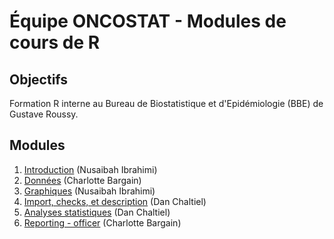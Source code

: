 # Équipe ONCOSTAT - Modules de cours de R

## Objectifs

Formation R interne au Bureau de Biostatistique et d'Epidémiologie (BBE) de Gustave Roussy.

## Modules

1.  [Introduction](modules/1_intro/) (Nusaibah Ibrahimi)
2.  [Données](modules/2_donnees/) (Charlotte Bargain)
3.  [Graphiques](modules/3_graph/) (Nusaibah Ibrahimi)
4.  [Import, checks, et description](modules/4_edcimport_crosstable/) (Dan Chaltiel)
5.  [Analyses statistiques](modules/5_statistiques/) (Dan Chaltiel)
6.  [Reporting - officer](modules/6_officer/) (Charlotte Bargain)
